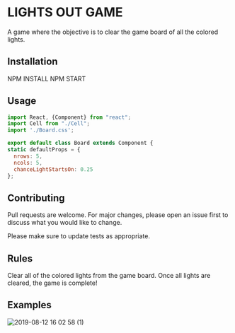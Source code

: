 # LIGHTS OUT GAME

A game where the objective is to clear the game board of all the colored lights.

## Installation

NPM INSTALL
NPM START

## Usage

```javascript
import React, {Component} from "react";
import Cell from "./Cell";
import './Board.css';

export default class Board extends Component {
static defaultProps = {
  nrows: 5,
  ncols: 5,
  chanceLightStartsOn: 0.25
};
```

## Contributing
Pull requests are welcome. For major changes, please open an issue first to discuss what you would like to change.

Please make sure to update tests as appropriate.

## Rules

Clear all of the colored lights from the game board. Once all lights are cleared, the game is complete!

## Examples

![2019-08-12 16 02 58 (1)](https://user-images.githubusercontent.com/43822080/62937007-42361f80-bd99-11e9-9230-e95ae83e2c9a.gif)
